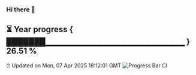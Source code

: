 ### Hi there 👋
⏳ Year progress { ███████▁▁▁▁▁▁▁▁▁▁▁▁▁▁▁▁▁▁▁▁▁▁▁ } 26.51 %
---
⏰ Updated on Mon, 07 Apr 2025 18:12:01 GMT
![Progress Bar CI](https://github.com/Moyi321/Moyi321/workflows/Progress%20Bar%20CI/badge.svg)
